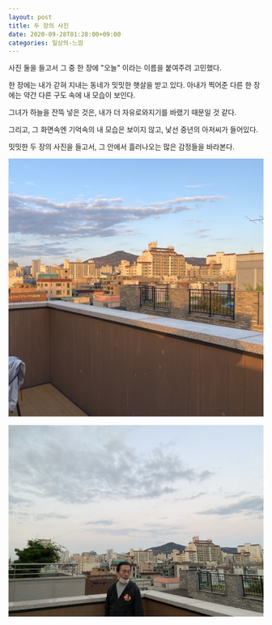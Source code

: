 ```yaml
---
layout: post
title: 두 장의 사진
date: 2020-09-28T01:28:00+09:00
categories: 일상의-느낌
---
```


사진 둘을 들고서 그 중 한 장에 "오늘" 이라는 이름을 붙여주려 고민했다.

한 장에는 내가 갇혀 지내는 동네가 밋밋한 햇살을 받고 있다. 아내가 찍어준 다른 한 장에는 약간 다른 구도 속에 내 모습이 보인다.

그녀가 하늘을 잔뜩 넣은 것은, 내가 더 자유로와지기를 바랬기 때문일 것 같다.

그리고, 그 화면속엔 기억속의 내 모습은 보이지 않고, 낯선 중년의 아저씨가 들어있다.

밋밋한 두 장의 사진을 들고서, 그 안에서 흘러나오는 많은 감정들을 바라본다.

![ ](/assets/media/2020/IMG_0362.jpg)

![ ](/assets/media/2020/IMG_9965.jpg)

